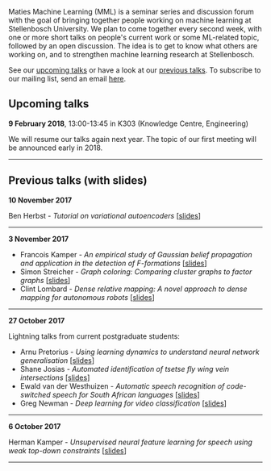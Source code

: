 Maties Machine Learning (MML) is a seminar series and discussion forum with the goal of bringing together people working on machine learning at Stellenbosch University. We plan to come together every second week, with one or more short talks on people's current work or some ML-related topic, followed by an open discussion. The idea is to get to know what others are working on, and to strengthen machine learning research at Stellenbosch.

See our [upcoming talks](#upcoming-talks) or have a look at our [previous talks](#previous-talks). To subscribe to our mailing list, send an email <a href="mailto:sympa [at] sympa [dot] sun [dot] ac [dot] za?subject=subscribe mml">here</a>.


## Upcoming talks

**9 February 2018**, 13:00-13:45 in K303 (Knowledge Centre, Engineering)

We will resume our talks again next year. The topic of our first meeting will be announced early in 2018. 

* * *

## Previous talks (with slides)

**10 November 2017**

Ben Herbst - _Tutorial on variational autoencoders_ [[slides](slides/2017-11-10_herbst.pdf)]

* * *

**3 November 2017**

- Francois Kamper - _An empirical study of Gaussian belief propagation and application in the detection of F-formations_ [[slides](slides/2017-11-03_kamper.pdf)]
- Simon Streicher - _Graph coloring: Comparing cluster graphs to factor graphs_ [[slides](slides/2017-11-03_streicher.pdf)]
- Clint Lombard - _Dense relative mapping: A novel approach to dense mapping for autonomous robots_ [[slides](slides/2017-11-03_lombard.pdf)]

* * *

**27 October 2017**

Lightning talks from current postgraduate students:

- Arnu Pretorius - _Using learning dynamics to understand neural network generalisation_ [[slides](slides/2017-10-27_pretorius.pdf)]
- Shane Josias - _Automated identification of tsetse fly wing vein intersections_ [[slides](slides/2017-10-27_josias.pdf)]
- Ewald van der Westhuizen - _Automatic speech recognition of code-switched speech for South African languages_ [[slides](slides/2017-10-27_vanderwesthuizen.pptx)]
- Greg Newman - _Deep learning for video classification_ [[slides](slides/2017-10-27_newman.pdf)]

* * *

**6 October 2017**

Herman Kamper - _Unsupervised neural feature learning for speech using weak top-down constraints_ [[slides](slides/2017-10-06_kamper.pdf)]

* * *
